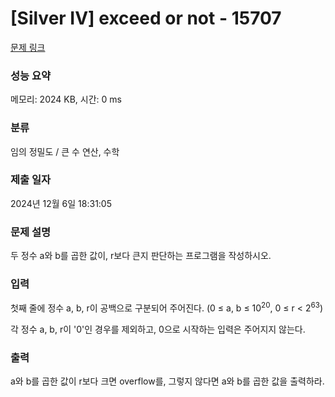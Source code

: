 # [Silver IV] exceed or not - 15707 

[문제 링크](https://www.acmicpc.net/problem/15707) 

### 성능 요약

메모리: 2024 KB, 시간: 0 ms

### 분류

임의 정밀도 / 큰 수 연산, 수학

### 제출 일자

2024년 12월 6일 18:31:05

### 문제 설명

<p>두 정수 a와 b를 곱한 값이, r보다 큰지 판단하는 프로그램을 작성하시오.</p>

### 입력 

 <p>첫째 줄에 정수 a, b, r이 공백으로 구분되어 주어진다. (0 ≤ a, b ≤ 10<sup>20</sup>, 0 ≤ r < 2<sup>63</sup>)</p>

<p>각 정수 a, b, r이 '0'인 경우를 제외하고, 0으로 시작하는 입력은 주어지지 않는다.</p>

### 출력 

 <p>a와 b를 곱한 값이 r보다 크면 overflow를, 그렇지 않다면 a와 b를 곱한 값을 출력하라. </p>


